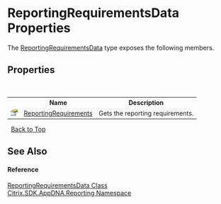 # ReportingRequirementsData Properties
 

The <a href="T_Citrix_SDK_AppDNA_Reporting_ReportingRequirementsData">ReportingRequirementsData</a> type exposes the following members.


## Properties
&nbsp;<table><tr><th></th><th>Name</th><th>Description</th></tr><tr><td>![Public property](media/pubproperty.gif "Public property")</td><td><a href="P_Citrix_SDK_AppDNA_Reporting_ReportingRequirementsData_ReportingRequirements">ReportingRequirements</a></td><td>
Gets the reporting requirements.</td></tr></table>&nbsp;
<a href="#reportingrequirementsdata-properties">Back to Top</a>

## See Also


#### Reference
<a href="T_Citrix_SDK_AppDNA_Reporting_ReportingRequirementsData">ReportingRequirementsData Class</a><br /><a href="N_Citrix_SDK_AppDNA_Reporting">Citrix.SDK.AppDNA.Reporting Namespace</a><br />